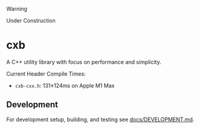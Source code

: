 > [!WARNING]
> Under Construction

# cxb

A C++ utility library with focus on performance and simplicity.

Current Header Compile Times:
* `cxb-cxx.h`: 131±124ms on Apple M1 Max

## Development

For development setup, building, and testing see [docs/DEVELOPMENT.md](docs/DEVELOPMENT.md).
